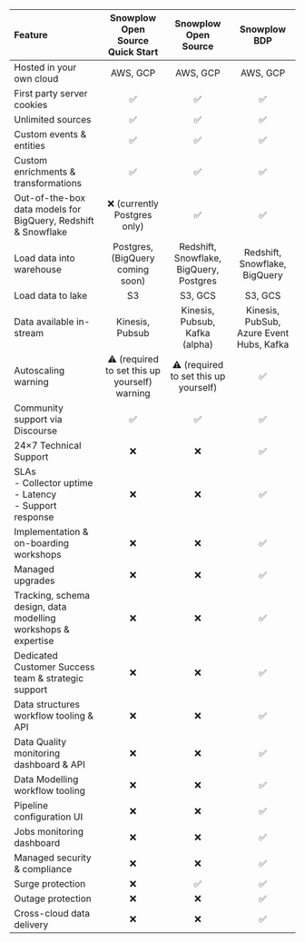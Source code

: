 | Feature                                                           |           Snowplow Open Source Quick Start           |             Snowplow Open Source              |               Snowplow BDP               |
|:------------------------------------------------------------------|:----------------------------------------------------:|:---------------------------------------------:|:----------------------------------------:|
| Hosted in your own cloud                                          |                       AWS, GCP                       |                   AWS, GCP                    |                 AWS, GCP                 |
| First party server cookies                                        |                  :white_check_mark:                  |              :white_check_mark:               |            :white_check_mark:            |
| Unlimited sources                                                 |                  :white_check_mark:                  |              :white_check_mark:               |            :white_check_mark:            |
| Custom events & entities                                          |                  :white_check_mark:                  |              :white_check_mark:               |            :white_check_mark:            |
| Custom enrichments & transformations                              |                  :white_check_mark:                  |              :white_check_mark:               |            :white_check_mark:            |
| Out-of-the-box data models for BigQuery, Redshift & Snowflake     |            :x: (currently Postgres only)             |              :white_check_mark:               |            :white_check_mark:            |
| Load data into warehouse                                          |           Postgres, (BigQuery coming soon)           |    Redshift, Snowflake, BigQuery, Postgres    |      Redshift, Snowflake, BigQuery       |
| Load data to lake                                                 |                          S3                          |                    S3, GCS                    |                 S3, GCS                  |
| Data available in-stream                                          |                   Kinesis, Pubsub                    |        Kinesis, Pubsub, Kafka (alpha)         | Kinesis, PubSub, Azure Event Hubs, Kafka |
| Autoscaling warning                                               | :warning: (required to set this up yourself) warning | :warning:  (required to set this up yourself) |            :white_check_mark:            |
| Community support via Discourse                                   |                  :white_check_mark:                  |              :white_check_mark:               |            :white_check_mark:            |
| 24×7 Technical Support                                            |                         :x:                          |                      :x:                      |            :white_check_mark:            |
| SLAs <br/>- Collector uptime<br/>- Latency<br/>- Support response |                         :x:                          |                      :x:                      |            :white_check_mark:            |
| Implementation & on-boarding workshops                            |                         :x:                          |                      :x:                      |            :white_check_mark:            |
| Managed upgrades                                                  |                         :x:                          |                      :x:                      |            :white_check_mark:            |
| Tracking, schema design, data modelling workshops & expertise     |                         :x:                          |                      :x:                      |            :white_check_mark:            |
| Dedicated Customer Success team & strategic support               |                         :x:                          |                      :x:                      |            :white_check_mark:            |
| Data structures workflow tooling & API                            |                         :x:                          |                      :x:                      |            :white_check_mark:            |
| Data Quality monitoring dashboard & API                           |                         :x:                          |                      :x:                      |            :white_check_mark:            |
| Data Modelling workflow tooling                                   |                         :x:                          |                      :x:                      |            :white_check_mark:            |
| Pipeline configuration UI                                         |                         :x:                          |                      :x:                      |            :white_check_mark:            |
| Jobs monitoring dashboard                                         |                         :x:                          |                      :x:                      |            :white_check_mark:            |
| Managed security & compliance                                     |                         :x:                          |                      :x:                      |            :white_check_mark:            |
| Surge protection                                                  |                         :x:                          |              :white_check_mark:               |            :white_check_mark:            |
| Outage protection                                                 |                         :x:                          |                      :x:                      |            :white_check_mark:            |
| Cross-cloud data delivery                                         |                         :x:                          |                      :x:                      |            :white_check_mark:            |
